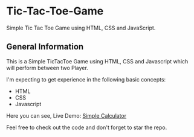 # Tic-Tac-Toe-Game
Simple Tic Tac Toe Game using HTML, CSS and JavaScript.

## General Information
This is a Simple TicTacToe Game using HTML, CSS and Javascript which will perform between two Player.

I'm expecting to get experience in the following basic concepts:
* HTML
* CSS
* Javascript

Here you can see, Live Demo: [Simple Calculator](https://foyjul-islam-raju.github.io/Simple-Calculator/)

Feel free to check out the code and don't forget to star the repo.
